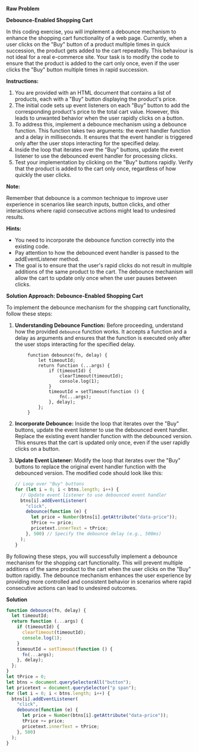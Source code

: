 **Raw Problem**

**Debounce-Enabled Shopping Cart**

In this coding exercise, you will implement a debounce mechanism to enhance the shopping cart functionality of a web page. Currently, when a user clicks on the "Buy" button of a product multiple times in quick succession, the product gets added to the cart repeatedly. This behaviour is not ideal for a real e-commerce site. Your task is to modify the code to ensure that the product is added to the cart only once, even if the user clicks the "Buy" button multiple times in rapid succession.

**Instructions:**

1.  You are provided with an HTML document that contains a list of products, each with a "Buy" button displaying the product's price.
2.  The initial code sets up event listeners on each "Buy" button to add the corresponding product's price to the total cart value. However, this leads to unwanted behavior when the user rapidly clicks on a button.
3.  To address this, implement a debounce mechanism using a debounce function. This function takes two arguments: the event handler function and a delay in milliseconds. It ensures that the event handler is triggered only after the user stops interacting for the specified delay.
4.  Inside the loop that iterates over the "Buy" buttons, update the event listener to use the debounced event handler for processing clicks.
5.  Test your implementation by clicking on the "Buy" buttons rapidly. Verify that the product is added to the cart only once, regardless of how quickly the user clicks.

**Note:**

Remember that debounce is a common technique to improve user experience in scenarios like search inputs, button clicks, and other interactions where rapid consecutive actions might lead to undesired results.

**Hints:**

- You need to incorporate the debounce function correctly into the existing code.
- Pay attention to how the debounced event handler is passed to the addEventListener method.
- The goal is to ensure that the user's rapid clicks do not result in multiple additions of the same product to the cart. The debounce mechanism will allow the cart to update only once when the user pauses between clicks.

**Solution Approach: Debounce-Enabled Shopping Cart**

To implement the debounce mechanism for the shopping cart functionality, follow these steps:

1. **Understanding Debounce Function:**
   Before proceeding, understand how the provided `debounce` function works. It accepts a function and a delay as arguments and ensures that the function is executed only after the user stops interacting for the specified delay.

```javasript
        function debounce(fn, delay) {
            let timeoutId;
            return function (...args) {
                if (timeoutId) {
                    clearTimeout(timeoutId);
                    console.log(1);
                }
                timeoutId = setTimeout(function () {
                    fn(...args);
                }, delay);
            };
        }
```

2. **Incorporate Debounce:**
   Inside the loop that iterates over the "Buy" buttons, update the event listener to use the debounced event handler. Replace the existing event handler function with the debounced version. This ensures that the cart is updated only once, even if the user rapidly clicks on a button.

3. **Update Event Listener:**
   Modify the loop that iterates over the "Buy" buttons to replace the original event handler function with the debounced version. The modified code should look like this:

   ```javascript
   // Loop over "Buy" buttons
   for (let i = 0; i < btns.length; i++) {
     // Update event listener to use debounced event handler
     btns[i].addEventListener(
       "click",
       debounce(function (e) {
         let price = Number(btns[i].getAttribute("data-price"));
         tPrice += price;
         pricetext.innerText = tPrice;
       }, 500) // Specify the debounce delay (e.g., 500ms)
     );
   }
   ```

By following these steps, you will successfully implement a debounce mechanism for the shopping cart functionality. This will prevent multiple additions of the same product to the cart when the user clicks on the "Buy" button rapidly. The debounce mechanism enhances the user experience by providing more controlled and consistent behavior in scenarios where rapid consecutive actions can lead to undesired outcomes.

**Solution**

```javascript
function debounce(fn, delay) {
  let timeoutId;
  return function (...args) {
    if (timeoutId) {
      clearTimeout(timeoutId);
      console.log(1);
    }
    timeoutId = setTimeout(function () {
      fn(...args);
    }, delay);
  };
}
let tPrice = 0;
let btns = document.querySelectorAll("button");
let pricetext = document.querySelector("p span");
for (let i = 0; i < btns.length; i++) {
  btns[i].addEventListener(
    "click",
    debounce(function (e) {
      let price = Number(btns[i].getAttribute("data-price"));
      tPrice += price;
      pricetext.innerText = tPrice;
    }, 500)
  );
}
```
